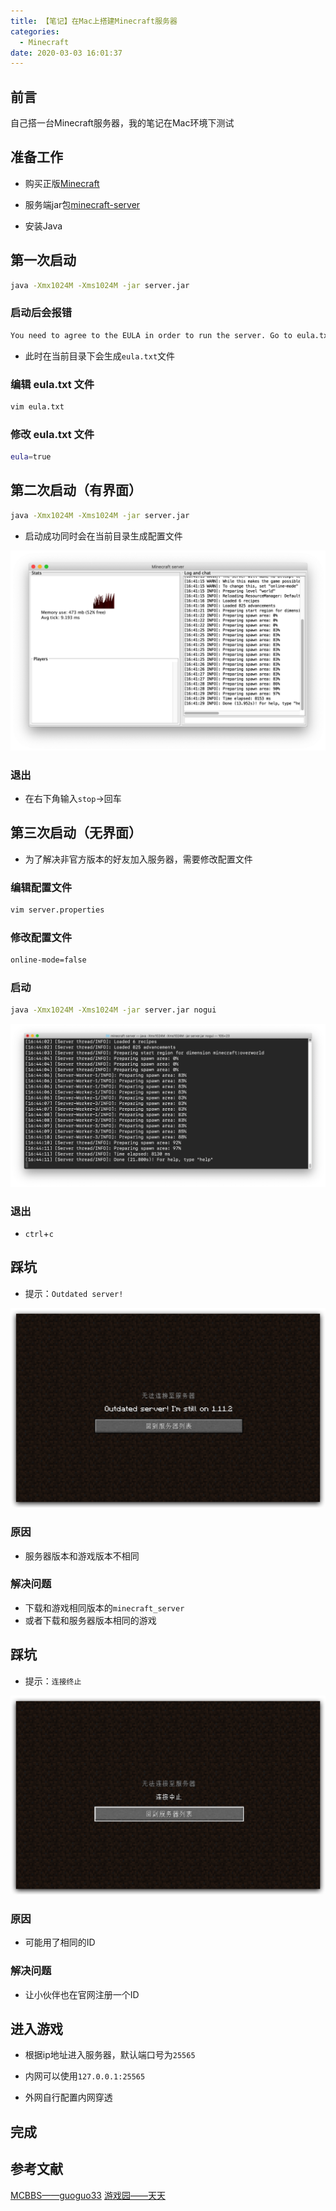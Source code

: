 ```yaml
---
title: 【笔记】在Mac上搭建Minecraft服务器
categories:
  - Minecraft
date: 2020-03-03 16:01:37
---
```


## 前言

自己搭一台Minecraft服务器，我的笔记在Mac环境下测试

<!-- more -->

## 准备工作

- 购买正版[Minecraft](https://www.minecraft.net/zh-hans/)

- 服务端jar包[minecraft-server](https://www.minecraft.net/en-us/download/server/)

- 安装Java

## 第一次启动

``` sh
java -Xmx1024M -Xms1024M -jar server.jar
```

### 启动后会报错

``` sh
You need to agree to the EULA in order to run the server. Go to eula.txt for more info.
```

- 此时在当前目录下会生成`eula.txt`文件

### 编辑 eula.txt 文件

``` sh
vim eula.txt
```

### 修改 eula.txt 文件

``` sh
eula=true
```

## 第二次启动（有界面）

``` sh
java -Xmx1024M -Xms1024M -jar server.jar
```

- 启动成功同时会在当前目录生成配置文件

![01.png](/images/20200303160137/01.png)

### 退出

- 在右下角输入`stop`->回车

## 第三次启动（无界面）

- 为了解决非官方版本的好友加入服务器，需要修改配置文件

### 编辑配置文件

``` sh
vim server.properties
```

### 修改配置文件

``` sh
online-mode=false
```

### 启动

``` sh
java -Xmx1024M -Xms1024M -jar server.jar nogui
```

![02.png](/images/20200303160137/02.png)

### 退出

- `ctrl`+`c`

## 踩坑

- 提示：`Outdated server!`

![03.png](/images/20200303160137/03.png)

### 原因

- 服务器版本和游戏版本不相同

### 解决问题

- 下载和游戏相同版本的`minecraft_server`
- 或者下载和服务器版本相同的游戏

## 踩坑

- 提示：`连接终止`

![04.png](/images/20200303160137/04.png)

### 原因

- 可能用了相同的ID

### 解决问题

- 让小伙伴也在官网注册一个ID

## 进入游戏

- 根据ip地址进入服务器，默认端口号为`25565`

- 内网可以使用`127.0.0.1:25565`

- 外网自行配置内网穿透

## 完成

## 参考文献

[MCBBS——guoguo33](https://www.mcbbs.net/thread-839376-1-1.html)
[游戏园——天天](http://minecraft.yxzoo.com/106137)

